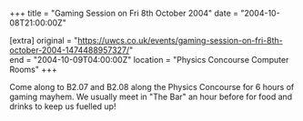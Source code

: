 +++
title = "Gaming Session on Fri 8th October 2004"
date = "2004-10-08T21:00:00Z"

[extra]
original = "https://uwcs.co.uk/events/gaming-session-on-fri-8th-october-2004-1474488957327/"    
end = "2004-10-09T04:00:00Z"
location = "Physics Concourse Computer Rooms"
+++

Come along to B2.07 and B2.08 along the Physics Concourse for 6 hours of gaming mayhem. We usually meet in "The Bar" an hour before for food and drinks to keep us fuelled up\!

